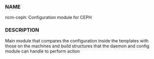 ### NAME

ncm-ceph: Configuration module for CEPH

### DESCRIPTION

Main module that compares the configuration inside 
the templates with those on the machines and build structures 
that the daemon and config module can handle to perform action
